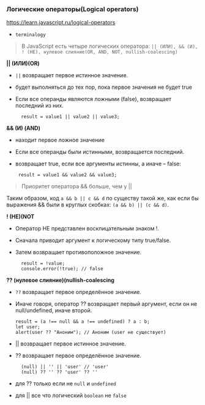### Логические операторы(Logical operators)

https://learn.javascript.ru/logical-operators

- `terminalogy`

> В JavaScript есть четыре логических
> оператора: `|| (ИЛИ), && (И), ! (НЕ), нулевое слияние(OR, AND, NOT, nullish-coalescing)`

**|| (ИЛИ)(OR)**

- `||` возвращает первое истинное значение.
- будет выполняться до тех пор, пока первое значения не будет true
- Если все операнды являются ложными (false), возвращает последний из них.

        result = value1 || value2 || value3;

**&& (И) (AND)**

- находит первое ложное значение
- Если все операнды были истинными, возвращается последний.
- возвращает true, если все аргументы истинны, а иначе – false:

       result = value1 && value2 && value3;

> Приоритет оператора && больше, чем у ||
>
Таким образом, код `a && b || c && d` по существу такой же, как если бы выражения && были в круглых
скобках: `(a && b) || (c && d)`.

**! (НЕ)(NOT**

- Оператор НЕ представлен восклицательным знаком !.
- Сначала приводит аргумент к логическому типу true/false.
- Затем возвращает противоположное значение.

        result = !value;
        console.error(!true); // false

**?? (нулевое слияние)(nullish-coalescing**

- `??` возвращает первое определённое значение.
- Иначе говоря, оператор ?? возвращает первый аргумент, если он не null/undefined, иначе второй.

      result = (a !== null && a !== undefined) ? a : b; 
      let user;
      alert(user ?? "Аноним"); // Аноним (user не существует)


- || возвращает первое истинное значение.
- ?? возвращает первое определённое значение.

        (null) || '' || 'user' // 'user'
        (null) ?? '' ?? 'user' ?? ''

- для ?? только если не `null` и `undefined`
- для || все что логический `boolean` не `false`

